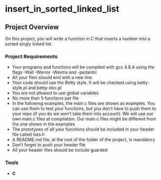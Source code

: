 # insert_in_sorted_linked_list

## Project Overview

On this project, you will write a function in C that inserts a number into a sorted singly linked list.


### Project Requirements

- Your programs and functions will be compiled with gcc 4.8.4 using the flags -Wall -Werror -Wextra and -pedantic
- All your files should end with a new line
- Your code should use the Betty style. It will be checked using betty-style.pl and betty-doc.pl
- You are not allowed to use global variables
- No more than 5 functions per file
- In the following examples, the main.c files are shown as examples. You can use them to test your functions, but you don’t have to push them to your repo (if you do we won’t take them into account). We will use our own main.c files at compilation. Our main.c files might be different from the one shown in the examples
- The prototypes of all your functions should be included in your header file called lists.h
- A README.md file, at the root of the folder of the project, is mandatory
- Don’t forget to push your header file
- All your header files should be include guarded

### Tools
- **C**
